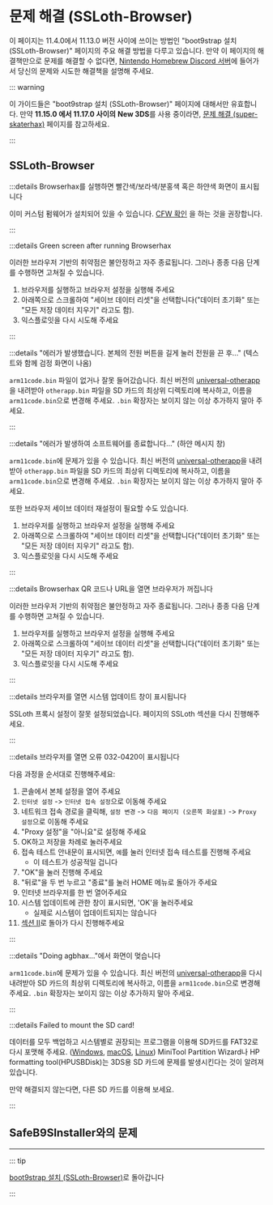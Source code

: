# 문제 해결 (SSLoth-Browser)

이 페이지는 11.4.0에서 11.13.0 버전 사이에 쓰이는 방법인 "boot9strap 설치 (SSLoth-Browser)" 페이지의 주요 해결 방법을 다루고 있습니다. 만약 이 페이지의 해결책만으로 문제를 해결할 수 없다면, [Nintendo Homebrew Discord 서버](https://discord.gg/MWxPgEp)에 들어가서 당신의 문제와 시도한 해결책을 설명해 주세요.

::: warning

이 가이드들은 "boot9strap 설치 (SSLoth-Browser)" 페이지에 대해서만 유효합니다. 만약 **11.15.0 에서 11.17.0 사이의** **New 3DS**를 사용 중이라면, [문제 해결 (super-skaterhax)](troubleshooting-super-skaterhax) 페이지를 참고하세요.

:::

## SSLoth-Browser

:::details Browserhax를 실행하면 빨간색/보라색/분홍색 혹은 하얀색 화면이 표시됩니다

이미 커스텀 펌웨어가 설치되어 있을 수 있습니다. [CFW 확인](checking-for-cfw) 을 하는 것을 권장합니다.

:::

:::details Green screen after running Browserhax

이러한 브라우저 기반의 취약점은 불안정하고 자주 종료됩니다. 그러나 종종 다음 단계를 수행하면 고쳐질 수 있습니다.

1. 브라우저를 실행하고 브라우저 설정을 실행해 주세요
2. 아래쪽으로 스크롤하여 "세이브 데이터 리셋"을 선택합니다("데이터 초기화" 또는 "모든 저장 데이터 지우기" 라고도 함).
3. 익스플로잇을 다시 시도해 주세요

:::

:::details "에러가 발생했습니다. 본체의 전원 버튼을 길게 눌러 전원을 끈 후..." (텍스트와 함께 검정 화면이 나옴)

`arm11code.bin` 파일이 없거나 잘못 들어갔습니다. 최신 버전의 [universal-otherapp](https://github.com/TuxSH/universal-otherapp/releases/latest)을 내려받아 `otherapp.bin` 파일을 SD 카드의 최상위 디렉토리에 복사하고, 이름을 `arm11code.bin`으로 변경해 주세요. `.bin` 확장자는 보이지 않는 이상 추가하지 말아 주세요.

:::

:::details "에러가 발생하여 소프트웨어를 종료합니다..." (하얀 메시지 창)

`arm11code.bin`에 문제가 있을 수 있습니다. 최신 버전의 [universal-otherapp](https://github.com/TuxSH/universal-otherapp/releases/latest)을 내려받아 `otherapp.bin` 파일을 SD 카드의 최상위 디렉토리에 복사하고, 이름을 `arm11code.bin`으로 변경해 주세요. `.bin` 확장자는 보이지 않는 이상 추가하지 말아 주세요.

또한 브라우저 세이브 데이터 재설정이 필요할 수도 있습니다.

1. 브라우저를 실행하고 브라우저 설정을 실행해 주세요
2. 아래쪽으로 스크롤하여 "세이브 데이터 리셋"을 선택합니다("데이터 초기화" 또는 "모든 저장 데이터 지우기" 라고도 함).
3. 익스플로잇을 다시 시도해 주세요

:::

:::details Browserhax QR 코드나 URL을 열면 브라우저가 꺼집니다

이러한 브라우저 기반의 취약점은 불안정하고 자주 종료됩니다. 그러나 종종 다음 단계를 수행하면 고쳐질 수 있습니다.

1. 브라우저를 실행하고 브라우저 설정을 실행해 주세요
2. 아래쪽으로 스크롤하여 "세이브 데이터 리셋"을 선택합니다("데이터 초기화" 또는 "모든 저장 데이터 지우기" 라고도 함).
3. 익스플로잇을 다시 시도해 주세요

:::

:::details 브라우저를 열면 시스템 업데이트 창이 표시됩니다

SSLoth 프록시 설정이 잘못 설정되었습니다. 페이지의 SSLoth 섹션을 다시 진행해주세요.

:::

:::details 브라우저를 열면 오류 032-0420이 표시됩니다

다음 과정을 순서대로 진행해주세요:

1. 콘솔에서 본체 설정을 열어 주세요
2. `인터넷 설정` -> `인터넷 접속 설정`으로 이동해 주세요
3. 네트워크 접속 경로을 클릭해, `설정 변경` -> `다음 페이지 (오른쪽 화살표)` -> `Proxy 설정`으로 이동해 주세요
4. "Proxy 설정"을 "아니요"로 설정해 주세요
5. OK하고 저장을 차례로 눌러주세요
6. 접속 테스트 안내문이 표시되면, `예`를 눌러 인터넷 접속 테스트를 진행해 주세요
    - 이 테스트가 성공적일 겁니다
7. "OK"을 눌러 진행해 주세요
8. "뒤로"을 두 번 누르고 "종료"를 눌러 HOME 메뉴로 돌아가 주세요
9. 인터넷 브라우저를 한 번 열어주세요
10. 시스템 업데이트에 관한 창이 표시되면, 'OK'을 눌러주세요
    - 실제로 시스템이 업데이트되지는 않습니다
11. [섹션 II](installing-boot9strap-\(ssloth-browser\).html#section-ii---ssloth)로 돌아가 다시 진행해주세요

:::

:::details "Doing agbhax..."에서 화면이 멎습니다

`arm11code.bin`에 문제가 있을 수 있습니다. 최신 버전의 [universal-otherapp](https://github.com/TuxSH/universal-otherapp/releases/latest)을 다시 내려받아 SD 카드의 최상위 디렉토리에 복사하고, 이름을 `arm11code.bin`으로 변경해주세요. `.bin` 확장자는 보이지 않는 이상 추가하지 말아 주세요.

:::

:::details Failed to mount the SD card!

데이터를 모두 백업하고 시스템별로 권장되는 프로그램을 이용해 SD카드를 FAT32로 다시 포맷해 주세요. ([Windows](formatting-sd-\(windows\)), [macOS](formatting-sd-\(mac\)), [Linux](formatting-sd-\(linux\))) MiniTool Partition Wizard나 HP formatting tool(HPUSBDisk)는 3DS용 SD 카드에 문제를 발생시킨다는 것이 알려져 있습니다.

만약 해결되지 않는다면, 다른 SD 카드를 이용해 보세요.

:::

<!--@include: ./_include/troubleshooting-khc-common.md -->

## SafeB9SInstaller와의 문제

<!--@include: ./_include/troubleshooting-sb9si-bin.md -->

<!--@include: ./_include/troubleshooting-sb9si-common.md -->

<!--@include: ./_include/troubleshooting-get-help-common.md -->

---

::: tip

[boot9strap 설치 (SSLoth-Browser)](installing-boot9strap-\(ssloth-browser\))로 돌아갑니다

:::

<!--@include: ./_include/troubleshooting-return.md -->
